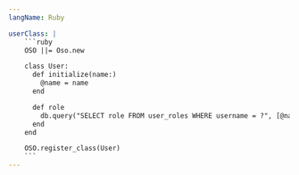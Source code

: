 ```yaml
---
langName: Ruby

userClass: |
    ```ruby
    OSO ||= Oso.new

    class User:
      def initialize(name:)
        @name = name
      end

      def role
        db.query("SELECT role FROM user_roles WHERE username = ?", [@name])
      end
    end

    OSO.register_class(User)
    ```
---
```

